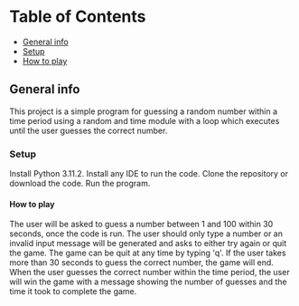 # Table of Contents
* [General info](#general-info)
* [Setup](#setup)
* [How to play](#how-to-play)


## General info
This project is a simple program for guessing a random number within a time period using a random and time module with a loop which executes until the user guesses the correct number.

### Setup
Install Python 3.11.2.
Install any IDE to run the code.
Clone the repository or download the code.
Run the program.


#### How to play

The user will be asked to guess a number between 1 and 100 within 30 seconds, once the code is run. The user should only type a number or an invalid input message will be generated and asks to either try again or quit the game. The game can be quit at any time by typing 'q'. 
If the user takes more than 30 seconds to guess the correct number, the game will end. 
When the user guesses the correct number within the time period, the user will win the game with a message showing the number of guesses and the time it took to complete the game.
